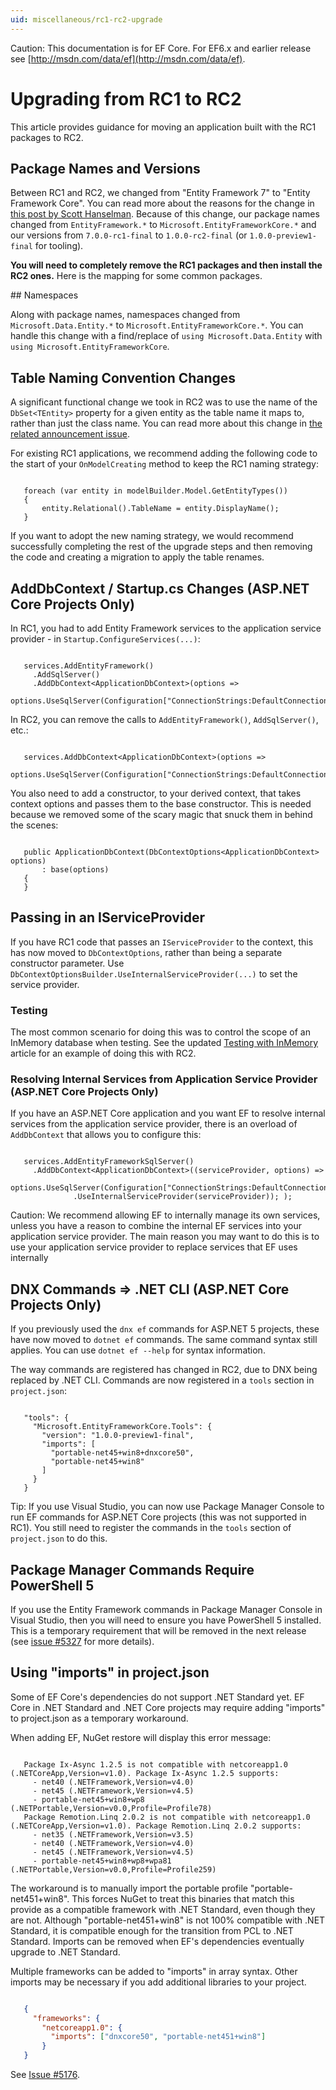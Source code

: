 ```yaml
---
uid: miscellaneous/rc1-rc2-upgrade
---
```

Caution: This documentation is for EF Core. For EF6.x and earlier release see [http://msdn.com/data/ef](http://msdn.com/data/ef).

# Upgrading from RC1 to RC2

This article provides guidance for moving an application built with the RC1 packages to RC2.

## Package Names and Versions

Between RC1 and RC2, we changed from "Entity Framework 7" to "Entity Framework Core". You can read more about the reasons for the change in [this post by Scott Hanselman](http://www.hanselman.com/blog/ASPNET5IsDeadIntroducingASPNETCore10AndNETCore10.aspx). Because of this change, our package names changed from `EntityFramework.*` to `Microsoft.EntityFrameworkCore.*` and our versions from `7.0.0-rc1-final` to `1.0.0-rc2-final` (or `1.0.0-preview1-final` for tooling).

**You will need to completely remove the RC1 packages and then install the RC2 ones.** Here is the mapping for some common packages.

<!--     RC1 Package  RC2 Equivalent  EntityFramework.MicrosoftSqlServer        7.0.0-rc1-final  Microsoft.EntityFrameworkCore.SqlServer         1.0.0-rc2-final  EntityFramework.SQLite                    7.0.0-rc1-final  Microsoft.EntityFrameworkCore.SQLite            1.0.0-rc2-final  EntityFramework7.Npgsql                   3.1.0-rc1-3  NpgSql.EntityFrameworkCore.Postgres             <to be advised>  EntityFramework.SqlServerCompact35        7.0.0-rc1-final  EntityFrameworkCore.SqlServerCompact35          1.0.0-rc2-final  EntityFramework.SqlServerCompact40        7.0.0-rc1-final  EntityFrameworkCore.SqlServerCompact40          1.0.0-rc2-final  EntityFramework.InMemory                  7.0.0-rc1-final  Microsoft.EntityFrameworkCore.InMemory          1.0.0-rc2-final  EntityFramework.IBMDataServer             7.0.0-beta1  Not yet available for RC2  EntityFramework.Commands                  7.0.0-rc1-final  Microsoft.EntityFrameworkCore.Tools             1.0.0-preview1-final
EntityFramework.MicrosoftSqlServer.Design 7.0.0-rc1-final  Microsoft.EntityFrameworkCore.SqlServer.Design  1.0.0-rc2-final -->## Namespaces

Along with package names, namespaces changed from `Microsoft.Data.Entity.*` to `Microsoft.EntityFrameworkCore.*`. You can handle this change with a find/replace of `using Microsoft.Data.Entity` with `using Microsoft.EntityFrameworkCore`.

## Table Naming Convention Changes

A significant functional change we took in RC2 was to use the name of the `DbSet<TEntity>` property for a given entity as the table name it maps to, rather than just the class name. You can read more about this change in [the related announcement issue](https://github.com/aspnet/Announcements/issues/167).

For existing RC1 applications, we recommend adding the following code to the start of your `OnModelCreating` method to keep the RC1 naming strategy:

<!-- literal_block"xml:space": "preserve", "classes  "backrefs  "names  "dupnames   -->

````

   foreach (var entity in modelBuilder.Model.GetEntityTypes())
   {
       entity.Relational().TableName = entity.DisplayName();
   }
   ````

If you want to adopt the new naming strategy, we would recommend successfully completing the rest of the upgrade steps and then removing the code and creating a migration to apply the table renames.

## AddDbContext / Startup.cs Changes (ASP.NET Core Projects Only)

In RC1, you had to add Entity Framework services to the application service provider - in `Startup.ConfigureServices(...)`:

<!-- literal_block"xml:space": "preserve", "classes  "backrefs  "names  "dupnames   -->

````

   services.AddEntityFramework()
     .AddSqlServer()
     .AddDbContext<ApplicationDbContext>(options =>
       options.UseSqlServer(Configuration["ConnectionStrings:DefaultConnection"]));
   ````

In RC2, you can remove the calls to `AddEntityFramework()`, `AddSqlServer()`, etc.:

<!-- literal_block"xml:space": "preserve", "classes  "backrefs  "names  "dupnames   -->

````

   services.AddDbContext<ApplicationDbContext>(options =>
     options.UseSqlServer(Configuration["ConnectionStrings:DefaultConnection"]));
   ````

You also need to add a constructor, to your derived context, that takes context options and passes them to the base constructor. This is needed because we removed some of the scary magic that snuck them in behind the scenes:

<!-- literal_block"xml:space": "preserve", "classes  "backrefs  "names  "dupnames   -->

````

   public ApplicationDbContext(DbContextOptions<ApplicationDbContext> options)
       : base(options)
   {
   }
   ````

## Passing in an IServiceProvider

If you have RC1 code that passes an `IServiceProvider` to the context, this has now moved to `DbContextOptions`, rather than being a separate constructor parameter. Use `DbContextOptionsBuilder.UseInternalServiceProvider(...)` to set the service provider.

### Testing

The most common scenario for doing this was to control the scope of an InMemory database when testing. See the updated [Testing with InMemory](testing.md) article for an example of doing this with RC2.

### Resolving Internal Services from Application Service Provider (ASP.NET Core Projects Only)

If you have an ASP.NET Core application and you want EF to resolve internal services from the application service provider, there is an overload of `AddDbContext` that allows you to configure this:

<!-- literal_block"xml:space": "preserve", "classes  "backrefs  "names  "dupnames   -->

````

   services.AddEntityFrameworkSqlServer()
     .AddDbContext<ApplicationDbContext>((serviceProvider, options) =>
       options.UseSqlServer(Configuration["ConnectionStrings:DefaultConnection"])
              .UseInternalServiceProvider(serviceProvider)); );
   ````

Caution: We recommend allowing EF to internally manage its own services, unless you have a reason to combine the internal EF services into your application service provider. The main reason you may want to do this is to use your application service provider to replace services that EF uses internally

## DNX Commands => .NET CLI (ASP.NET Core Projects Only)

If you previously used the `dnx ef` commands for ASP.NET 5 projects, these have now moved to `dotnet ef` commands. The same command syntax still applies. You can use `dotnet ef --help` for syntax information.

The way commands are registered has changed in RC2, due to DNX being replaced by .NET CLI. Commands are now registered in a `tools` section in `project.json`:

<!-- literal_block"xml:space": "preserve", "classes  "backrefs  "names  "dupnames   -->

````

   "tools": {
     "Microsoft.EntityFrameworkCore.Tools": {
       "version": "1.0.0-preview1-final",
       "imports": [
         "portable-net45+win8+dnxcore50",
         "portable-net45+win8"
       ]
     }
   }
   ````

Tip: If you use Visual Studio, you can now use Package Manager Console to run EF commands for ASP.NET Core projects (this was not supported in RC1). You still need to register the commands in the `tools` section of `project.json` to do this.

## Package Manager Commands Require PowerShell 5

If you use the Entity Framework commands in Package Manager Console in Visual Studio, then you will need to ensure you have PowerShell 5 installed. This is a temporary requirement that will be removed in the next release (see [issue #5327](https://github.com/aspnet/EntityFramework/issues/5327) for more details).

## Using "imports" in project.json

Some of EF Core's dependencies do not support .NET Standard yet. EF Core in .NET Standard and .NET Core projects may require adding "imports" to project.json as a temporary workaround.

When adding EF, NuGet restore will display this error message:

<!-- literal_block"language": "csharp",", "xml:space": "preserve", "classes  "backrefs  "names  "dupnames  highlight_args}, "ids  "linenos": false -->

````text

   Package Ix-Async 1.2.5 is not compatible with netcoreapp1.0 (.NETCoreApp,Version=v1.0). Package Ix-Async 1.2.5 supports:
     - net40 (.NETFramework,Version=v4.0)
     - net45 (.NETFramework,Version=v4.5)
     - portable-net45+win8+wp8 (.NETPortable,Version=v0.0,Profile=Profile78)
   Package Remotion.Linq 2.0.2 is not compatible with netcoreapp1.0 (.NETCoreApp,Version=v1.0). Package Remotion.Linq 2.0.2 supports:
     - net35 (.NETFramework,Version=v3.5)
     - net40 (.NETFramework,Version=v4.0)
     - net45 (.NETFramework,Version=v4.5)
     - portable-net45+win8+wp8+wpa81 (.NETPortable,Version=v0.0,Profile=Profile259)
   ````

The workaround is to manually import the portable profile "portable-net451+win8". This forces NuGet to treat this binaries that match this provide as a compatible framework with .NET Standard, even though they are not. Although "portable-net451+win8" is not 100% compatible with .NET Standard, it is compatible enough for the transition from PCL to .NET Standard. Imports can be removed when EF's dependencies eventually upgrade to .NET Standard.

Multiple frameworks can be added to "imports" in array syntax. Other imports may be necessary if you add additional libraries to your project.

<!-- literal_block"language": "csharp",", "xml:space": "preserve", "classes  "backrefs  "names  "dupnames  highlight_args}, "ids  "linenos": false -->

````json

   {
     "frameworks": {
       "netcoreapp1.0": {
         "imports": ["dnxcore50", "portable-net451+win8"]
       }
   }
   ````

See [Issue #5176](https://github.com/aspnet/EntityFramework/issues/5176).
